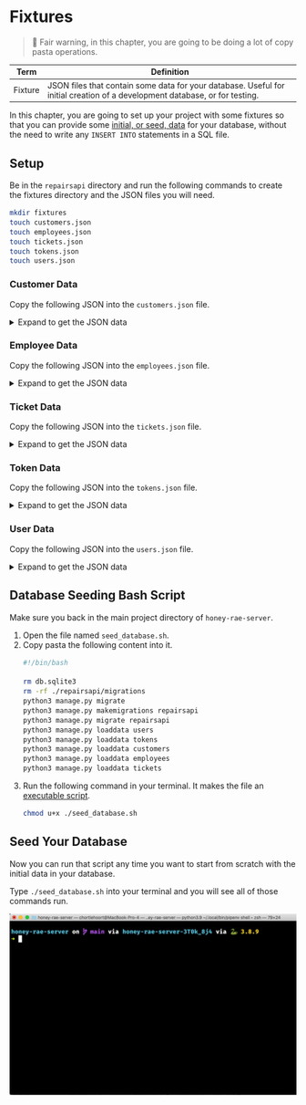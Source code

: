 # Fixtures

> 🧨 Fair warning, in this chapter, you are going to be doing a lot of copy pasta operations.

| Term | Definition |
|--|--|
| Fixture | JSON files that contain some data for your database. Useful for initial creation of a development database, or for testing. |

In this chapter, you are going to set up your project with some fixtures so that you can provide some [initial, or seed, data](https://docs.djangoproject.com/en/4.1/howto/initial-data/) for your database, without the need to write any `INSERT INTO` statements in a SQL file.

## Setup

Be in the `repairsapi` directory and run the following commands to create the fixtures directory and the JSON files you will need.

```sh
mkdir fixtures
touch customers.json
touch employees.json
touch tickets.json
touch tokens.json
touch users.json
```

### Customer Data

Copy the following JSON into the `customers.json` file.

<details>
<summary>Expand to get the JSON data</summary>

```json
[
    {
        "model": "repairsapi.customer",
        "pk": 1,
        "fields": {
            "user": 1,
            "address": "404 Unknown Way"
        }
    },
    {
        "model": "repairsapi.customer",
        "pk": 2,
        "fields": {
            "user": 3,
            "address": "400 Bad Request Ave"
        }
    },
    {
        "model": "repairsapi.customer",
        "pk": 3,
        "fields": {
            "user": 4,
            "address": "401 Unauthorized Ct."
        }
    }
]
```
</details>

### Employee Data

Copy the following JSON into the `employees.json` file.

<details>
<summary>Expand to get the JSON data</summary>

```json
[
    {
        "model": "repairsapi.employee",
        "pk": 1,
        "fields": {
            "user": 2,
            "specialty": "Routers"
        }
    },
    {
        "model": "repairsapi.employee",
        "pk": 2,
        "fields": {
            "user": 5,
            "specialty": "Laptops"
        }
    },
    {
        "model": "repairsapi.employee",
        "pk": 3,
        "fields": {
            "user": 6,
            "specialty": "Mobile phones"
        }
    }
]
```
</details>

### Ticket Data

Copy the following JSON into the `tickets.json` file.

<details>
<summary>Expand to get the JSON data</summary>

```json
[
    {
        "model": "repairsapi.serviceticket",
        "pk": 1,
        "fields": {
            "customer": 3,
            "employee": 1,
            "description": "Voluptas recusandae distinctio cumque qui nobis quidem nesciunt maiores exercitationem. Magni ut consectetur eligendi eum iusto.",
            "emergency": true,
            "date_completed": null
        }
    },
    {
        "model": "repairsapi.serviceticket",
        "pk": 2,
        "fields": {
            "customer": 1,
            "employee": 2,
            "description": "Suscipit consequatur aspernatur autem dolorum voluptatum omnis vel veniam. Ex fuga quod iusto autem repellat. Aliquid ut iste fugit id ea. Quae aperiam deleniti animi.",
            "emergency": false,
            "date_completed": "2022-01-19"
        }
    },
    {
        "model": "repairsapi.serviceticket",
        "pk": 3,
        "fields": {
            "customer": 3,
            "employee": 3,
            "description": "Facilis provident dignissimos sit. In nihil quia laborum aliquam et quibusdam quae fugiat. Ut aut velit illum error quod. Eum necessitatibus cupiditate est deleniti perferendis provident qui eius culpa. Reprehenderit voluptas dolor quisquam consequatur.",
            "emergency": false,
            "date_completed": "2022-03-01"
        }
    },
    {
        "model": "repairsapi.serviceticket",
        "pk": 4,
        "fields": {
            "customer": 2,
            "employee": 3,
            "description": "Ea ut aliquam praesentium. Beatae molestiae maiores accusantium et.",
            "emergency": false,
            "date_completed": null
        }
    },
    {
        "model": "repairsapi.serviceticket",
        "pk": 5,
        "fields": {
            "customer": 1,
            "employee": 2,
            "description": "Numquam qui accusamus nesciunt dignissimos dicta quos. In quidem esse omnis quasi qui. Dicta officia minus laudantium alias omnis autem laboriosam nobis.",
            "emergency": false,
            "date_completed": null
        }
    },
    {
        "model": "repairsapi.serviceticket",
        "pk": 6,
        "fields": {
            "customer": 2,
            "employee": 2,
            "description": "Quod officiis possimus quos similique commodi vel facere. Eaque corporis doloremque possimus facilis iste deserunt. Est fuga saepe natus corrupti vel dolorum. Nostrum dolorem et reprehenderit et ex.",
            "emergency": false,
            "date_completed": "2022-03-19"
        }
    },
    {
        "model": "repairsapi.serviceticket",
        "pk": 7,
        "fields": {
            "customer": 3,
            "employee": 2,
            "description": "Aut qui possimus quisquam quibusdam illo in provident. Et repellendus reprehenderit quidem reiciendis deleniti doloribus.",
            "emergency": true,
            "date_completed": null
        }
    },
    {
        "model": "repairsapi.serviceticket",
        "pk": 8,
        "fields": {
            "customer": 1,
            "employee": 2,
            "description": "Voluptas expedita quaerat quisquam est officia assumenda aut ut. Maxime aut quaerat labore iure.",
            "emergency": false,
            "date_completed": "2022-02-02"
        }
    }
]
```
</details>

### Token Data

Copy the following JSON into the `tokens.json` file.

<details>
<summary>Expand to get the JSON data</summary>

```json
[
    {
        "model": "authtoken.token",
        "pk": "06787add96eb3264080015997720cb0877b40f90",
        "fields": {
            "user": 6,
            "created": "2022-10-21T21:19:25.057Z"
        }
    },
    {
        "model": "authtoken.token",
        "pk": "0be249c88238743e5b4a7ac370b5145730c28e20",
        "fields": {
            "user": 1,
            "created": "2022-10-21T21:15:55.928Z"
        }
    },
    {
        "model": "authtoken.token",
        "pk": "8b44b69d17de6e7e81bede339e8fd997369f8819",
        "fields": {
            "user": 5,
            "created": "2022-10-21T21:18:55.902Z"
        }
    },
    {
        "model": "authtoken.token",
        "pk": "a165c6136019e8c4246c1a31856234d33ce476da",
        "fields": {
            "user": 4,
            "created": "2022-10-21T21:18:13.109Z"
        }
    },
    {
        "model": "authtoken.token",
        "pk": "d74b97fbe905134520bb236b0016703f50380dcf",
        "fields": {
            "user": 2,
            "created": "2022-10-21T21:16:33.976Z"
        }
    },
    {
        "model": "authtoken.token",
        "pk": "ec7ddcc665035a3adeaa80ed8f812bfe3ef5b5f4",
        "fields": {
            "user": 3,
            "created": "2022-10-21T21:17:24.482Z"
        }
    }
]
```
</details>

### User Data

Copy the following JSON into the `users.json` file.

<details>
<summary>Expand to get the JSON data</summary>

```json
[
    {
        "model": "auth.user",
        "pk": 1,
        "fields": {
            "password": "pbkdf2_sha256$320000$skKMaZQjJwGMIJO1MmeaoP$68b2U4VFPL1ZQYgYmM7sIJUWPDhKCrAJOrdz4MWnLq4=",
            "last_login": null,
            "is_superuser": false,
            "username": "ryan@ryantanay.com",
            "first_name": "Ryan",
            "last_name": "Tanay",
            "email": "ryan@ryantanay.com",
            "is_staff": false,
            "is_active": true,
            "date_joined": "2022-10-21T21:15:55.764Z",
            "groups": [],
            "user_permissions": []
        }
    },
    {
        "model": "auth.user",
        "pk": 2,
        "fields": {
            "password": "pbkdf2_sha256$320000$6caQGznxTT5xOWckvjT6QO$YZTdqhVzw5XIXUcA2TrQsZuC4SJGBeFc2OYOIz6j8Lk=",
            "last_login": null,
            "is_superuser": false,
            "username": "meg@ducharme.com",
            "first_name": "Meg",
            "last_name": "Ducharme",
            "email": "meg@ducharme.com",
            "is_staff": true,
            "is_active": true,
            "date_joined": "2022-10-21T21:16:33.812Z",
            "groups": [],
            "user_permissions": []
        }
    },
    {
        "model": "auth.user",
        "pk": 3,
        "fields": {
            "password": "pbkdf2_sha256$320000$NKseENHvY06F1AIu2RdtPX$mEuwkQRhvscNYW9ORA68BddrY96oVevnyLz6szhmrO4=",
            "last_login": null,
            "is_superuser": false,
            "username": "jenna@solis.com",
            "first_name": "Jenna",
            "last_name": "Solis",
            "email": "jenna@solis.com",
            "is_staff": false,
            "is_active": true,
            "date_joined": "2022-10-21T21:17:24.322Z",
            "groups": [],
            "user_permissions": []
        }
    },
    {
        "model": "auth.user",
        "pk": 4,
        "fields": {
            "password": "pbkdf2_sha256$320000$d3OTZFUe5DZje6Kb6rm7zv$5oKmFOAQ2WtJQJ+FCT4tXnkbsL60zQN0OTM4nPQQ69A=",
            "last_login": null,
            "is_superuser": false,
            "username": "bryan@nilson.com",
            "first_name": "Bryan",
            "last_name": "Nilson",
            "email": "bryan@nilson.com",
            "is_staff": false,
            "is_active": true,
            "date_joined": "2022-10-21T21:18:12.946Z",
            "groups": [],
            "user_permissions": []
        }
    },
    {
        "model": "auth.user",
        "pk": 5,
        "fields": {
            "password": "pbkdf2_sha256$320000$L9WyeeE95squbRZelePsZf$XayBzPujv5CeAnmIzcLL0orBqE3qDpJLuQsy9zOM5rc=",
            "last_login": null,
            "is_superuser": false,
            "username": "emily@lemmon.com",
            "first_name": "Emily",
            "last_name": "Lemmon",
            "email": "emily@lemmon.com",
            "is_staff": true,
            "is_active": true,
            "date_joined": "2022-10-21T21:18:55.741Z",
            "groups": [],
            "user_permissions": []
        }
    },
    {
        "model": "auth.user",
        "pk": 6,
        "fields": {
            "password": "pbkdf2_sha256$320000$iU8LQX1Y1DxUjhddsV7FR7$AAvT4VAaY7v7hiOGX8/rnuoAkZnj1joW5WOt6kbGC9Q=",
            "last_login": null,
            "is_superuser": false,
            "username": "tyler@hilliard.com",
            "first_name": "Tyler",
            "last_name": "Hilliard",
            "email": "tyler@hilliard.com",
            "is_staff": true,
            "is_active": true,
            "date_joined": "2022-10-21T21:19:24.892Z",
            "groups": [],
            "user_permissions": []
        }
    }
]
```
</details>


## Database Seeding Bash Script

Make sure you back in the main project directory of `honey-rae-server`.

1. Open the file named `seed_database.sh`.
2. Copy pasta the following content into it.
   ```sh
   #!/bin/bash

   rm db.sqlite3
   rm -rf ./repairsapi/migrations
   python3 manage.py migrate
   python3 manage.py makemigrations repairsapi
   python3 manage.py migrate repairsapi
   python3 manage.py loaddata users
   python3 manage.py loaddata tokens
   python3 manage.py loaddata customers
   python3 manage.py loaddata employees
   python3 manage.py loaddata tickets
   ```
3. Run the following command in your terminal. It makes the file an [executable script](https://linuxhandbook.com/make-file-executable/).
    ```sh
    chmod u+x ./seed_database.sh
    ```

## Seed Your Database

Now you can run that script any time you want to start from scratch with the initial data in your database.

Type `./seed_database.sh` into your terminal and you will see all of those commands run.

![animation showing the seed database script running](./images/seed_database.gif)



